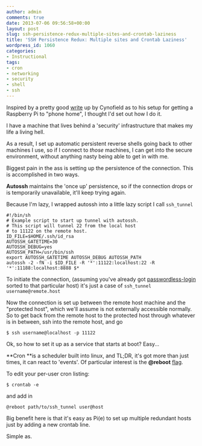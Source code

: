 ```yaml
---
author: admin
comments: true
date: 2013-07-06 09:56:58+00:00
layout: post
slug: ssh-persistence-redux-multiple-sites-and-crontab-laziness
title: 'SSH Persistence Redux: Multiple sites and Crontab Laziness'
wordpress_id: 1060
categories:
- Instructional
tags:
- cron
- networking
- security
- shell
- ssh
---
```


Inspired by a pretty good [write](http://www.reddit.com/r/linux/comments/1ho90h/a_simple_call_home_function_for_a_rasberry_pi/) up by Cynofield as to his setup for getting a Raspberry Pi to "phone home", I thought I'd set out how I do it.

I have a machine that lives behind a 'security' infrastructure that makes my life a living hell.

As a result, I set up automatic persistent reverse shells going back to other machines I use, so if I connect to _those_ machines, I can get into the secure environment, without anything nasty being able to get in with me.

Biggest pain in the ass is setting up the persistence of the connection. This is accomplished in two ways.

**Autossh** maintains the 'once up' persistence, so if the connection drops or is temporarily unavailable, it'll keep trying again.

Because I'm lazy, I wrapped autossh into a little lazy script I call `ssh_tunnel`

    
    #!/bin/sh
    # Example script to start up tunnel with autossh.
    # This script will tunnel 22 from the local host
    # to 11122 on the remote host.
    ID_FILE=$HOME/.ssh/id_rsa
    AUTOSSH_GATETIME=30
    AUTOSSH_DEBUG=yes
    AUTOSSH_PATH=/usr/bin/ssh
    export AUTOSSH_GATETIME AUTOSSH_DEBUG AUTOSSH_PATH
    autossh -2 -fN -i $ID_FILE -R '*':11122:localhost:22 -R '*':11188:localhost:8888 $*


To initiate the connection, (assuming you've already got [passwordless-login](http://www.andrewbolster.info/2011/12/guide-to-persistent-reverse-ssh-shells-and-port-forwards/) sorted to that particular host) it's just a case of `ssh_tunnel username@remote.host`

Now the connection is set up between the remote host machine and the "protected host", which we'll assume is not externally accessible normally. So to get back from the remote host to the protected host through whatever is in between, ssh into the remote host, and go

`$ ssh username@localhost -p 11122`

Ok, so how to set it up as a service that starts at boot? Easy...

**Cron **is a scheduler built into linux, and TL;DR, it's got more than just times, it can react to 'events'. Of particular interest is the **@reboot** [flag](http://team.macnn.com/drafts/crontab_defs.html).

To edit your per-user cron listing:

`$ crontab -e`

and add in

`@reboot path/to/ssh_tunnel user@host
`

Big benefit here is that it's easy as Pi(e) to set up multiple redundant hosts just by adding a new crontab line.

Simple as.
